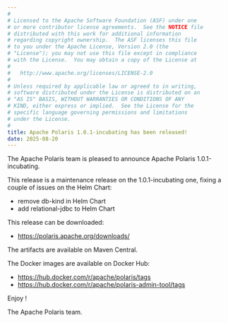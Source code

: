```yaml
---
#
# Licensed to the Apache Software Foundation (ASF) under one
# or more contributor license agreements.  See the NOTICE file
# distributed with this work for additional information
# regarding copyright ownership.  The ASF licenses this file
# to you under the Apache License, Version 2.0 (the
# "License"); you may not use this file except in compliance
# with the License.  You may obtain a copy of the License at
#
#   http://www.apache.org/licenses/LICENSE-2.0
#
# Unless required by applicable law or agreed to in writing,
# software distributed under the License is distributed on an
# "AS IS" BASIS, WITHOUT WARRANTIES OR CONDITIONS OF ANY
# KIND, either express or implied.  See the License for the
# specific language governing permissions and limitations
# under the License.
#
title: Apache Polaris 1.0.1-incubating has been released!
date: 2025-08-20
---
```


The Apache Polaris team is pleased to announce Apache Polaris 1.0.1-incubating.

This release is a maintenance release on the 1.0.1-incubating one, fixing a couple of issues on the Helm Chart:
* remove db-kind in Helm Chart
* add relational-jdbc to Helm Chart

This release can be downloaded:
* https://polaris.apache.org/downloads/

The artifacts are available on Maven Central.

The Docker images are available on Docker Hub:
* https://hub.docker.com/r/apache/polaris/tags
* https://hub.docker.com/r/apache/polaris-admin-tool/tags

Enjoy !

The Apache Polaris team.
